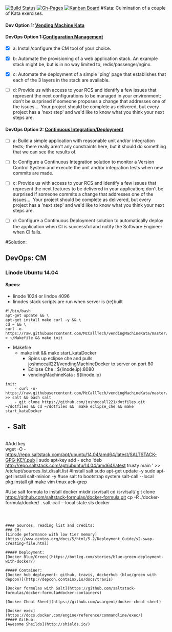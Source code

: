 [![Build Status](https://travis-ci.org/McCallTech/vendingMachineKata.svg?branch=master)](https://travis-ci.org/McCallTech/vendingMachineKata) 
[![Gh-Pages](https://img.shields.io/badge/gh--pages-Deployment%20courtesy%20of%20Travis--CI-green.svg)](http://mccalltech.github.io/vendingMachineKata/)
[![Kanban Board](https://img.shields.io/badge/huboard-ScrumBan-blue.svg)](https://huboard.com/McCallTech/vendingMachineKata/#/)
#Kata:
Culmination of a couple of Kata exercises. 
#### Dev Option 1: [Vending Machine Kata](https://github.com/guyroyse/vending-machine-kata#vending-machine-kata)

#### DevOps Option 1:[Configuration Management](https://docs.google.com/document/d/1aXIFgDu9mDzCHpbjv4ybWAxWLcOneNqtih3WOrhRvIg/edit?usp=sharing)

- [x] a: Install/configure the CM tool of your choice.
- [x] b: Automate the provisioning of a web application stack. An example stack might be, but is in no way limited to, redis/passenger/nginx. 
- [x] c: Automate the deployment of a simple &#39;ping&#39; page that establishes that each of the 3 layers in the stack
are available.

- [ ] d: Provide us with access to your RCS and identify a few issues that represent the next configurations to
be managed in your environment; don&#39;t be surprised if someone proposes a change that addresses
one of the issues...  Your project should be complete as delivered, but every project has a &#39;next step&#39;
and we&#39;d like to know what you think your next steps are.

#### DevOps Option 2: [Continuous Integration/Deployment](https://docs.google.com/document/d/1aXIFgDu9mDzCHpbjv4ybWAxWLcOneNqtih3WOrhRvIg/edit?usp=sharing)

- [ ] a: Build a simple application with reasonable unit and/or integration tests; there really aren&#39;t any
constraints here, but it should do something that we can see the results of.

- [ ] b: Configure a Continuous Integration solution to monitor a Version Control System and execute the unit
and/or integration tests when new commits are made.

- [ ] c: Provide us with access to your RCS and identify a few issues that represent the next features to be
delivered in your application; don&#39;t be surprised if someone commits a change that addresses one of
the issues...  Your project should be complete as delivered, but every project has a &#39;next step&#39; and
we&#39;d like to know what you think your next steps are.

- [ ] d: Configure a Continuous Deployment solution to automatically deploy the application when CI is
successful and notify the Software Engineer when CI fails.

#Solution:
## DevOps: CM
### Linode Ubuntu 14.04
#### Specs:  
- linode 1024 or lindoe 4096   
- linodes stack scripts are run when server is (re)built
```
#!/bin/bash 
apt-get update && \
apt-get install make curl -y && \
cd ~ && \
curl -o- https://raw.githubusercontent.com/McCallTech/vendingMachineKata/master/Makefile > ~/Makefile && make init

```
- Makefile
  - make init && make start_kataDocker
    - Spins up eclipse che and pulls joshmccall221/vendingMachineDocker to server on port 80
    - Eclipse Che : ${linode.ip}:8080
    - vendingMachineKata :  ${linode.ip}
```
init:
	- curl -o- https://raw.githubusercontent.com/McCallTech/vendingMachineKata/master/salt >> salt && bash salt 
	- git clone https://github.com/joshmccall221/dotfiles.git  ~/dotfiles && cd ~/dotfiles &&  make eclipse_che && make start_kataDocker 

```
- Salt
  - 
  ```
#Add key   
wget -O - https://repo.saltstack.com/apt/ubuntu/14.04/amd64/latest/SALTSTACK-GPG-KEY.pub | sudo apt-key add -
echo 'deb http://repo.saltstack.com/apt/ubuntu/14.04/amd64/latest trusty main ' >> /etc/apt/sources.list.d/salt.list
#Install salt
sudo apt-get update -y
sudo apt-get install salt-minion -y
#use salt to bootstrap system
salt-call --local pkg.install git make vim tmux ack-grep 

#Use salt formula to install docker
mkdir /srv/salt
cd /srv/salt/
git clone https://github.com/saltstack-formulas/docker-formula.git
cp -R ./docker-formula/docker/ .
salt-call --local state.sls docker
  ```
  


#### Sources, reading list and credits: 
### CM: 
[Linode peformance with low tier memory](https://www.centos.org/docs/5/html/5.2/Deployment_Guide/s2-swap-creating-file.html)

##### Deployment: 
[Docker Blue/Green](https://botleg.com/stories/blue-green-deployment-with-docker/)

##### Container:
[Docker hub deployment: github, travis, dockerhub (blue/green with depcon)](http://depcon.containx.io/docs/travis)

[Docker formulas with Salt](https://github.com/saltstack-formulas/docker-formula#docker-containers)

[Docker Cheat Sheet](https://github.com/wsargent/docker-cheat-sheet)

[Docker exec] (https://docs.docker.com/engine/reference/commandline/exec/)
##### GitHub:
[Awesome Sheilds](http://shields.io/)
